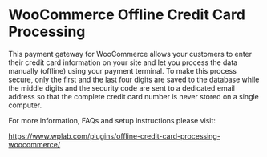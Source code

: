 WooCommerce Offline Credit Card Processing
==========================================

This payment gateway for WooCommerce allows your customers to enter their credit card information on your site and let you process the data manually (offline) using your payment terminal. To make this process secure, only the first and the last four digits are saved to the database while the middle digits and the security code are sent to a dedicated email address so that the complete credit card number is never stored on a single computer.

For more information, FAQs and setup instructions please visit:

https://www.wplab.com/plugins/offline-credit-card-processing-woocommerce/
